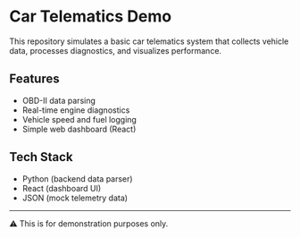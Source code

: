 # Car Telematics Demo

This repository simulates a basic car telematics system that collects vehicle data, processes diagnostics, and visualizes performance.

## Features
- OBD-II data parsing
- Real-time engine diagnostics
- Vehicle speed and fuel logging
- Simple web dashboard (React)

## Tech Stack
- Python (backend data parser)
- React (dashboard UI)
- JSON (mock telemetry data)

---

⚠️ This is for demonstration purposes only.
